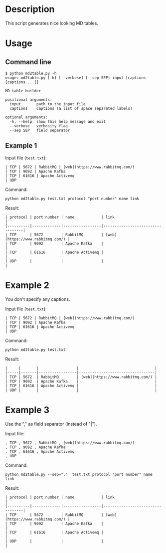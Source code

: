# Description

This script generates nice looking MD tables.

# Usage

## Command line

    $ python md2table.py -h
    usage: md2table.py [-h] [--verbose] [--sep SEP] input [captions [captions ...]]
    
    MD table builder
    
    positional arguments:
      input       path to the input file
      captions    captions (a list of space separated labels)
    
    optional arguments:
      -h, --help  show this help message and exit
      --verbose   verbosity flag
      --sep SEP   field separator

## Example 1

Input file (`test.txt`):

    | TCP | 5672 | RabbitMQ | [web](https://www.rabbitmq.com/)
    | TCP | 9092 | Apache Kafka
    | TCP | 61616 | Apache Activemq
    | UDP

Command:

    python md2table.py test.txt protocol "port number" name link

Result:

    | protocol | port number | name            | link                             | 
    |----------|-------------|-----------------|----------------------------------|
    | TCP      | 5672        | RabbitMQ        | [web](https://www.rabbitmq.com/) |
    | TCP      | 9092        | Apache Kafka    |                                  |
    | TCP      | 61616       | Apache Activemq |                                  |
    | UDP      |             |                 |                                  |


# Example 2

You don't specify any captions.

Input file (`test.txt`):

    | TCP | 5672 | RabbitMQ | [web](https://www.rabbitmq.com/)
    | TCP | 9092 | Apache Kafka
    | TCP | 61616 | Apache Activemq
    | UDP

Command:

    python md2table.py test.txt

Result:

    |     |       |                 |                                  | 
    |-----|-------|-----------------|----------------------------------|
    | TCP | 5672  | RabbitMQ        | [web](https://www.rabbitmq.com/) |
    | TCP | 9092  | Apache Kafka    |                                  |
    | TCP | 61616 | Apache Activemq |                                  |
    | UDP |       |                 |                                  |

# Example 3

Use the "," as field separator (instead of "|").

Input file:

    , TCP , 5672 , RabbitMQ , [web](https://www.rabbitmq.com/)
    , TCP , 9092 , Apache Kafka
    , TCP , 61616 , Apache Activemq
    , UDP

Command:

    python md2table.py --sep=","  test.txt protocol "port number" name link

Result:

    | protocol | port number | name            | link                             | 
    |----------|-------------|-----------------|----------------------------------|
    | TCP      | 5672        | RabbitMQ        | [web](https://www.rabbitmq.com/) |
    | TCP      | 9092        | Apache Kafka    |                                  |
    | TCP      | 61616       | Apache Activemq |                                  |
    | UDP      |             |                 |                                  |
